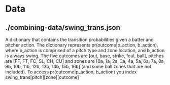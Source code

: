 # Data

## ./combining-data/swing_trans.json

A dictionary that contains the transition probabilities given a batter and pitcher action. The dictionary represents pr(outcome|p_action, b_action), where p_action is comprised of a pitch type and zone location, and b_action is always swing. The five outcomes are [out, base, strike, foul, ball], pitches are [FF, FT, FC, SL, CH, CU] and zones are [0a, 1a, 2a, 3a, 4a, 5a, 6a, 7a, 8a, 9b, 10b, 11b, 12b, 13b, 14b, 15b, 16b] (and some ball zones that are not included). To access pr(outcome|p_action, b_action) you index swing_trans[pitch][zone][outcome]